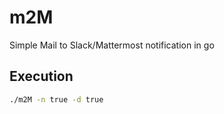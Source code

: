 # m2M
Simple Mail to Slack/Mattermost notification in go

## Execution
```bash
./m2M -n true -d true
```
